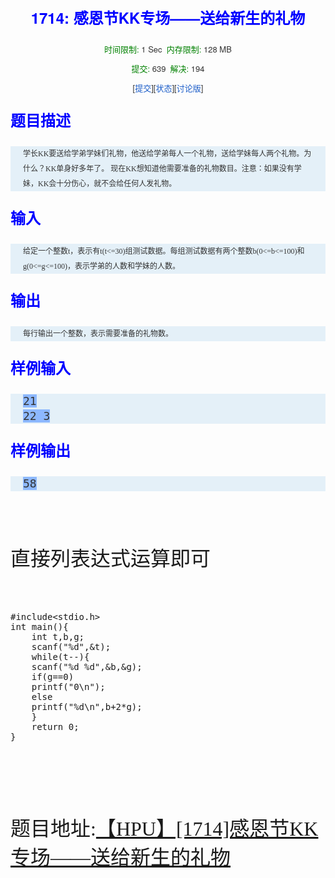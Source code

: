 
<center style="color:rgb(51,51,51); font-family:'Helvetica Neue',Helvetica,Arial,sans-serif; font-size:13px; line-height:18px">
<h2 style="margin:0px; font-family:inherit; color:blue; font-size:24px; line-height:36px">
1714: 感恩节KK专场——送给新生的&#31036;物</h2>
<span class="green" style="color:green">时间限制:&nbsp;</span>1 Sec&nbsp;&nbsp;<span class="green" style="color:green">内存限制:&nbsp;</span>128 MB<br>
<span class="green" style="color:green">提交:&nbsp;</span>639&nbsp;&nbsp;<span class="green" style="color:green">解决:&nbsp;</span>194<br>
[<a target="_blank" target="_blank" href="http://122.206.78.33:8080/JudgeOnline/submitpage.php?id=1714" style="color:rgb(26,92,200); text-decoration:initial">提交</a>][<a target="_blank" target="_blank" href="http://122.206.78.33:8080/JudgeOnline/problemstatus.php?id=1714" style="color:rgb(26,92,200); text-decoration:initial">状态</a>][<a target="_blank" target="_blank" href="http://122.206.78.33:8080/JudgeOnline/bbs.php?pid=1714" style="color:rgb(26,92,200); text-decoration:initial">讨论版</a>]</center>
<h2 style="margin:0px; font-family:'Helvetica Neue',Helvetica,Arial,sans-serif; color:blue; font-size:24px; line-height:36px">
题目描述</h2>
<div class="content" style="background-color:rgb(228,240,248); font-family:'Times New Roman'; font-size:20px; line-height:24px; height:auto; margin:0px; padding:0px 20px; color:rgb(51,51,51)">
<p style="margin-top:0px; margin-bottom:9px; font-family:'Helvetica Neue',Helvetica,Arial,sans-serif; font-size:13px; line-height:18px">
<span style="font-size:12px"><span style="font-family:Verdana">学长KK要送给学弟学妹们&#31036;物，他送给学弟每人一个&#31036;物，送给学妹每人两个&#31036;物。为什么？KK单身好多年了。&nbsp;现在KK想知道他需要准备的&#31036;物数目。注意：如果没有学妹，KK会十分伤心，就不会给任何人发&#31036;物。&nbsp;</span></span></p>
</div>
<h2 style="margin:0px; font-family:'Helvetica Neue',Helvetica,Arial,sans-serif; color:blue; font-size:24px; line-height:36px">
输入</h2>
<div class="content" style="background-color:rgb(228,240,248); font-family:'Times New Roman'; font-size:20px; line-height:24px; height:auto; margin:0px; padding:0px 20px; color:rgb(51,51,51)">
<p style="margin-top:0px; margin-bottom:9px; font-family:'Helvetica Neue',Helvetica,Arial,sans-serif; font-size:13px; line-height:18px">
<span style="font-size:12px"><span style="font-family:Verdana">给定一个整数t，表示有t(t&lt;=30)组测试数据。每组测试数据有两个整数b(0&lt;=b&lt;=100)和g(0&lt;=g&lt;=100)，表示学弟的人数和学妹的人数。</span></span></p>
</div>
<h2 style="margin:0px; font-family:'Helvetica Neue',Helvetica,Arial,sans-serif; color:blue; font-size:24px; line-height:36px">
输出</h2>
<div class="content" style="background-color:rgb(228,240,248); font-family:'Times New Roman'; font-size:20px; line-height:24px; height:auto; margin:0px; padding:0px 20px; color:rgb(51,51,51)">
<p style="margin-top:0px; margin-bottom:9px; font-family:'Helvetica Neue',Helvetica,Arial,sans-serif; font-size:13px; line-height:18px">
<span style="font-size:12px"><span style="font-family:Verdana">每行输出一个整数，表示需要准备的&#31036;物数。<br>
</span></span></p>
</div>
<h2 style="margin:0px; font-family:'Helvetica Neue',Helvetica,Arial,sans-serif; color:blue; font-size:24px; line-height:36px">
样例输入</h2>
<div class="content" style="background-color:rgb(228,240,248); font-family:'Times New Roman'; font-size:20px; line-height:24px; height:auto; margin:0px; padding:0px 20px; color:rgb(51,51,51)">
<span class="sampledata" style="background-color:rgb(141,184,255); font-family:monospace; font-size:18px; white-space:pre">21 22 3</span></div>
<h2 style="margin:0px; font-family:'Helvetica Neue',Helvetica,Arial,sans-serif; color:blue; font-size:24px; line-height:36px">
样例输出</h2>
<div class="content" style="background-color:rgb(228,240,248); font-family:'Times New Roman'; font-size:20px; line-height:24px; height:auto; margin:0px; padding:0px 20px; color:rgb(51,51,51)">
<span class="sampledata" style="background-color:rgb(141,184,255); font-family:monospace; font-size:18px; white-space:pre">58</span></div>
<p><br>
</p>
<p><br>
</p>
<p><span style="font-family:SimHei; font-size:32px">直接列表达式运算即可</span></p>
<p><span style="font-family:SimHei; font-size:32px"><br>
</span></p>
<p><span style="font-family:SimHei; font-size:32px"></span><pre code_snippet_id="1597503" snippet_file_name="blog_20160304_1_8208248"  name="code" class="cpp">#include&lt;stdio.h&gt;
int main(){
    int t,b,g;
    scanf(&quot;%d&quot;,&amp;t);
    while(t--){
    scanf(&quot;%d %d&quot;,&amp;b,&amp;g);   
    if(g==0)
    printf(&quot;0\n&quot;);
    else
    printf(&quot;%d\n&quot;,b+2*g);
    }
    return 0;
}</pre><br>
<br>
</p>
<p><span style="font-family:SimHei; font-size:32px"><br>
</span></p>
<p><span style="font-family:SimHei; font-size:32px">题目地址:<a target="_blank" href="http://122.206.78.33:8080/JudgeOnline/problem.php?id=1714">【HPU】[1714]感恩节KK专场——送给新生的&#31036;物</a></span></p>
